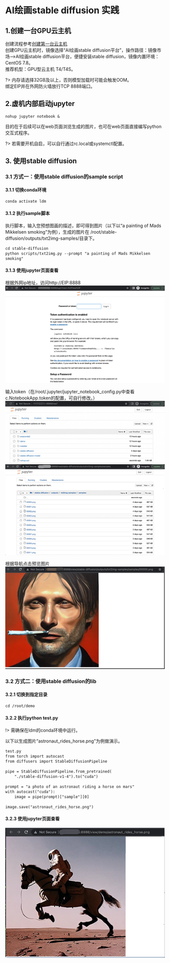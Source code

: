 # AI绘画stable diffusion 实践

## 1.创建一台GPU云主机
创建流程参考[创建第一台云主机](https://docs.ucloud.cn/uhost/newuser/briefguide)</br>
创建GPU云主机时，镜像选择“AI绘画stable diffusion平台”，操作路径：镜像市场——>AI绘画stable diffusion平台，便捷安装stable diffusion，镜像内置环境：CentOS 7.8。</br> 
推荐机型：GPU型云主机 T4/T4S。

?> 内存请选择32GB及以上，否则模型加载时可能会触发OOM。</br> 
绑定EIP并在外网防火墙放行TCP 8888端口。
   
 ## 2.虚机内部启动jupyter
 
 ```
 nohup jupyter notebook &
 ```
 目的在于后续可以在web页面浏览生成的图片，也可在web页面直接编写python交互式程序。

?> 若需要开机自启，可以自行通过rc.local或systemctl配置。

## 3. 使用stable diffusion
### 3.1 方式一：使用stable diffusion的sample script
#### 3.1.1 切换conda环境

```
conda activate ldm
```
#### 3.1.2 执行sample脚本
执行脚本，输入您预想图画的描述，即可得到图片（以下以“a painting of Mads Mikkelsen smoking”为例），生成的图片在 /root/stable-diffusion/outputs/txt2img-samples/目录下。
```
cd stable-diffusion
python scripts/txt2img.py --prompt "a painting of Mads Mikkelsen smoking"
```
#### 3.1.3 使用jupyter页面查看
根据外网ip地址，访问http://EIP:8888
![img](/practice/image/jupyter1.png)

输入token（在/root/.jupyter/jupyter_notebook_config.py中查看c.NotebookApp.token的配置，可自行修改。）
![img](/practice/image/jupyter2.png) </br>
![img](/practice/image/jupyter3.png)

根据导航点击预览图片
![img](/practice/image/jupyter5.png)

### 3.2 方式二：使用stable diffusion的lib
#### 3.2.1 切换到指定目录
```
cd /root/demo
```
#### 3.2.2 执行python test.py
!> 需确保在ldm的conda环境中运行。

以下以生成图片“astronaut_rides_horse.png”为例做演示。
```
test.py
from torch import autocast
from diffusers import StableDiffusionPipeline
 
pipe = StableDiffusionPipeline.from_pretrained(
    "./stable-diffusion-v1-4").to("cuda")
 
prompt = "a photo of an astronaut riding a horse on mars"
with autocast("cuda"):
    image = pipe(prompt)["sample"][0] 
     
image.save("astronaut_rides_horse.png")
```

#### 3.2.3 使用jupyter页面查看
![img](/practice/image/jupyter4.png)

 
   
   
   
